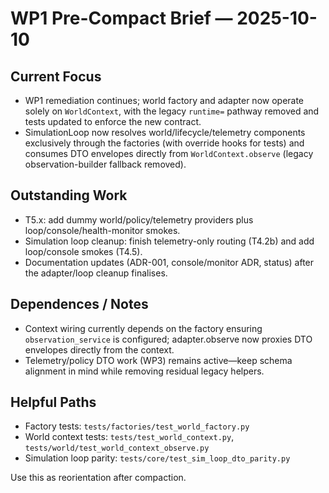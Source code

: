 # WP1 Pre-Compact Brief — 2025-10-10

## Current Focus
- WP1 remediation continues; world factory and adapter now operate solely on `WorldContext`, with the legacy `runtime=` pathway removed and tests updated to enforce the new contract.
- SimulationLoop now resolves world/lifecycle/telemetry components exclusively through the factories (with override hooks for tests) and consumes DTO envelopes directly from `WorldContext.observe` (legacy observation-builder fallback removed).

## Outstanding Work
- T5.x: add dummy world/policy/telemetry providers plus loop/console/health-monitor smokes.
- Simulation loop cleanup: finish telemetry-only routing (T4.2b) and add loop/console smokes (T4.5).
- Documentation updates (ADR-001, console/monitor ADR, status) after the adapter/loop cleanup finalises.

## Dependences / Notes
- Context wiring currently depends on the factory ensuring `observation_service` is configured; adapter.observe now proxies DTO envelopes directly from the context.
- Telemetry/policy DTO work (WP3) remains active—keep schema alignment in mind while removing residual legacy helpers.

## Helpful Paths
- Factory tests: `tests/factories/test_world_factory.py`
- World context tests: `tests/test_world_context.py`, `tests/world/test_world_context_observe.py`
- Simulation loop parity: `tests/core/test_sim_loop_dto_parity.py`

Use this as reorientation after compaction.
